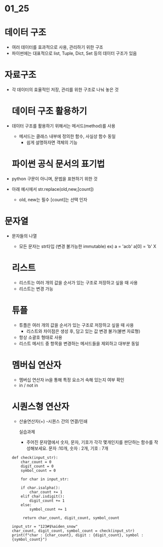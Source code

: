 # 01_25

# 데이터 구조

- 여러 데이터를 효과적으로 사용, 관리하기 위한 구조
- 파이썬에는 대표적으로 list, Tuple, Dict, Set 등의 데이터 구조가 있음

# 자료구조

- 각 데이터의 효율적인 저장, 관리를 위한 구조로 나눠 놓은 것
  
  # 데이터 구조 활용하기

- 데이터 구조를 활용하기 위해서는 메서드(method)를 사용
  
  - 메서드는 클래스 내부에 정의한 함수, 사실상 함수 동일
    - 쉽게 설명하자면 객체의 기능
  
  # 파이썬 공식 문서의 표기법

- python 구문이 아니며, 문법을 표현하기 위한 것

- 아래 예시에서 str.replace(old,new,[count])
  
  - old, new는 필수 [count]는 선택 인자

# 문자열

- 문자들의 나열
  
  - 모든 문자는 str타입 (변경 불가능한 immutable)
    ex) a = 'acb'  a[0] = 'b' X
  
  # 리스트
  
  - 리스트는 여러 개의 값을 순서가 있는 구조로 저장하고 싶을 때 사용
  - 리스트는 변경 가능
  
  # 튜플
  
  - 튜플은 여러 개의 값을 순서가 있는 구조로 저장하고 싶을 때 사용
    - 리스트와 차이점은 생성 후, 담고 있는 값 변경 불가(불변 자료형)
  - 항상 소괄호 형태로 사용
  - 리스트 메서드 중 항목을 변경하는 메서드들을 제외하고 대부분 동일
  
  # 멤버십 연산자
  
  - 멤버십 연산자 in을 통해 특정 요소거 속해 있는지 여부 확인
  - in / not in
  
  # 시퀀스형 연산자
  
  - 산술연산자(+)
     -시퀀스 간의 연결/인쇄
    
    실습과제
    
    - 주어진 문자열에서 숫자, 문자, 기호가 각각 몇개인지를 판단하는 함수를 작성해보세요.
      문자 :10개, 숫자 : 2개, 기호 : 7개
  
  ```
  def check(input_str):
      char_count = 0
      digit_count = 0
      symbol_count = 0
  
      for char in input_str:
  
      if char.isalpha():
          char_count += 1
      elif char.isdigit():
          digit_count += 1
      else:
          symbol_count += 1
  
       return char_count, digit_count, symbol_count
  
  input_str = "123#$%aiden_snow"
  char_count, digit_count, symbol_count = check(input_str)
  print(f"char : {char_count}, digit : {digit_count}, symbol : {symbol_count}")    
  ```